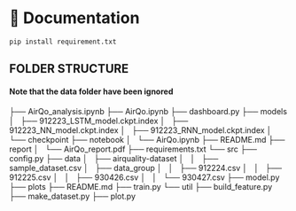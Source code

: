 # 📖 Documentation

`pip install requirement.txt`

## FOLDER STRUCTURE

#### Note that the data folder have been ignored

├── AirQo_analysis.ipynb
├── AirQo.ipynb
├── dashboard.py
├── models
│   ├── 912223_LSTM_model.ckpt.index
│   ├── 912223_NN_model.ckpt.index
│   ├── 912223_RNN_model.ckpt.index
│   └── checkpoint
├── notebook
│   └── AirQo.ipynb
├── README.md
├── report
│   └── AirQo_report.pdf
├── requirements.txt
└── src
├── config.py
├── data
│   ├── airquality-dataset
│   │   ├── sample_dataset.csv
│   ├── data_group
│   │   ├── 912224.csv
│   │   ├── 912225.csv
│   │   ├── 930426.csv
│   │   └── 930427.csv
├── model.py
├── plots
├── README.md
├── train.py
└── util
├── build_feature.py
├── make_dataset.py
├── plot.py
